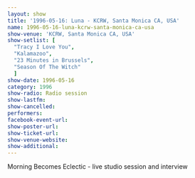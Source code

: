 ```yaml
---
layout: show
title: '1996-05-16: Luna - KCRW, Santa Monica CA, USA'
name: 1996-05-16-luna-kcrw-santa-monica-ca-usa
show-venue: 'KCRW, Santa Monica CA, USA'
show-setlist: [
  "Tracy I Love You",
  "Kalamazoo",
  "23 Minutes in Brussels",
  "Season Of The Witch"
  ]
show-date: 1996-05-16
category: 1996
show-radio: Radio session
show-lastfm: 
show-cancelled: 
performers: 
facebook-event-url: 
show-poster-url: 
show-ticket-url: 
show-venue-website: 
show-additional: 
---
```


Morning Becomes Eclectic - live studio session and interview